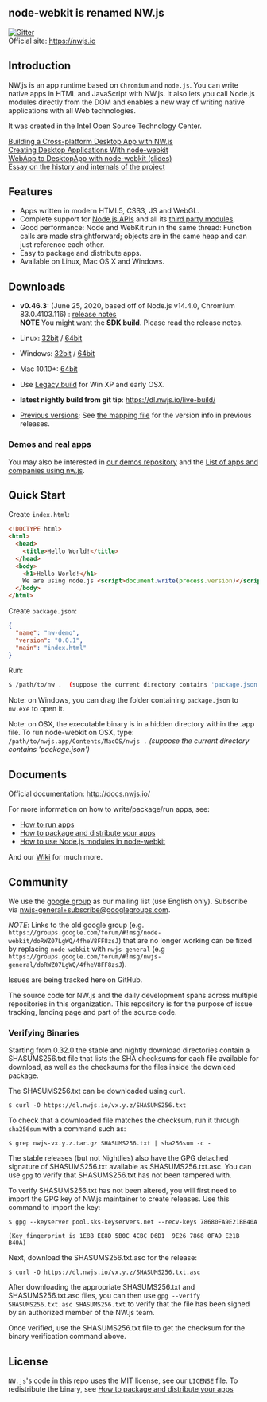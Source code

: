 ## node-webkit is renamed NW.js

[![Gitter](https://badges.gitter.im/Join%20Chat.svg)](https://gitter.im/nwjs/nw.js?utm_source=badge&utm_medium=badge&utm_campaign=pr-badge&utm_content=badge)  
Official site: https://nwjs.io  
## Introduction

NW.js is an app runtime based on `Chromium` and `node.js`. You can 
write native apps in HTML and JavaScript with NW.js. It also lets you
call Node.js modules directly from the DOM and enables a new way of writing
native applications with all Web technologies.

It was created in the Intel Open Source Technology Center.

[Building a Cross-platform Desktop App with NW.js](https://www.sitepoint.com/cross-platform-desktop-app-nw-js/)     
[Creating Desktop Applications With node-webkit](https://strongloop.com/strongblog/creating-desktop-applications-with-node-webkit/)     
[WebApp to DesktopApp with node-webkit (slides)](http://oldgeeksguide.github.io/presentations/html5devconf2013/wtod.html)  
[Essay on the history and internals of the project](http://yedingding.com/2014/08/01/node-webkit-intro-en.html)

## Features

* Apps written in modern HTML5, CSS3, JS and WebGL.
* Complete support for [Node.js APIs](https://nodejs.org/api/) and all its [third party modules](https://www.npmjs.com/).
* Good performance: Node and WebKit run in the same thread: Function calls are made straightforward; objects are in the same heap and can just reference each other.
* Easy to package and distribute apps.
* Available on Linux, Mac OS X and Windows.

## Downloads
* **v0.46.3:** (June 25, 2020, based off of Node.js v14.4.0, Chromium 83.0.4103.116) : [release notes](https://nwjs.io/blog/v0.46.3/)  
 **NOTE** You might want the **SDK build**. Please read the release notes.
 * Linux: [32bit](https://dl.nwjs.io/v0.46.3/nwjs-v0.46.3-linux-ia32.tar.gz) / [64bit](https://dl.nwjs.io/v0.46.3/nwjs-v0.46.3-linux-x64.tar.gz)
 * Windows: [32bit](https://dl.nwjs.io/v0.46.3/nwjs-v0.46.3-win-ia32.zip) / [64bit](https://dl.nwjs.io/v0.46.3/nwjs-v0.46.3-win-x64.zip)
 * Mac 10.10+: [64bit](https://dl.nwjs.io/v0.46.3/nwjs-v0.46.3-osx-x64.zip)
 * Use [Legacy build](http://nwjs.io/downloads/) for Win XP and early OSX.

* **latest nightly build from git tip**: https://dl.nwjs.io/live-build/

* [Previous versions](https://dl.nwjs.io); See [the mapping file](https://nwjs.io/versions.json) for the version info in previous releases.

### Demos and real apps
You may also be interested in [our demos repository](https://github.com/zcbenz/nw-sample-apps) and the [List of apps and companies using nw.js](https://github.com/nwjs/nw.js/wiki/List-of-apps-and-companies-using-nw.js).

## Quick Start

Create `index.html`:

```html
<!DOCTYPE html>
<html>
  <head>
    <title>Hello World!</title>
  </head>
  <body>
    <h1>Hello World!</h1>
    We are using node.js <script>document.write(process.version)</script>.
  </body>
</html>
```

Create `package.json`:

```json
{
  "name": "nw-demo",
  "version": "0.0.1",
  "main": "index.html"
}
```

Run:  
```bash
$ /path/to/nw .  (suppose the current directory contains 'package.json')
```

Note: on Windows, you can drag the folder containing `package.json` to `nw.exe` to open it.

Note: on OSX, the executable binary is in a hidden directory within the .app file. To run node-webkit on OSX, type:  
`/path/to/nwjs.app/Contents/MacOS/nwjs .` *(suppose the current directory contains 'package.json')*   

## Documents
Official documentation: http://docs.nwjs.io/  

For more information on how to write/package/run apps, see:

* [How to run apps](https://github.com/nwjs/nw.js/wiki/How-to-run-apps)
* [How to package and distribute your apps](https://github.com/nwjs/nw.js/wiki/How-to-package-and-distribute-your-apps)
* [How to use Node.js modules in node-webkit](https://github.com/nwjs/nw.js/wiki/Using-Node-modules)

And our [Wiki](https://github.com/nwjs/nw.js/wiki) for much more.

## Community

We use the [google group](https://groups.google.com/d/forum/nwjs-general) as
our mailing list (use English only). Subscribe via [nwjs-general+subscribe@googlegroups.com](mailto:nwjs-general+subscribe@googlegroups.com).

*NOTE*: Links to the old google group (e.g. `https://groups.google.com/forum/#!msg/node-webkit/doRWZ07LgWQ/4fheV8FF8zsJ`) that are no longer working can be fixed by replacing `node-webkit` with `nwjs-general` (e.g `https://groups.google.com/forum/#!msg/nwjs-general/doRWZ07LgWQ/4fheV8FF8zsJ`).

Issues are being tracked here on GitHub.

The source code for NW.js and the daily development spans across multiple repositories in this organization. This repository is for the purpose of issue tracking, landing page and part of the source code.

### Verifying Binaries

Starting from 0.32.0 the stable and nightly download directories contain a SHASUMS256.txt
file that lists the SHA checksums for each file available for download, as well as the
checksums for the files inside the download package.

The SHASUMS256.txt can be downloaded using `curl`.

```console
$ curl -O https://dl.nwjs.io/vx.y.z/SHASUMS256.txt
```

To check that a downloaded file matches the checksum, run
it through `sha256sum` with a command such as:

```console
$ grep nwjs-vx.y.z.tar.gz SHASUMS256.txt | sha256sum -c -
```

The stable releases (but not Nightlies) also have the GPG detached
signature of SHASUMS256.txt available as SHASUMS256.txt.asc. You can use `gpg`
to verify that SHASUMS256.txt has not been tampered with.

To verify SHASUMS256.txt has not been altered, you will first need to import
the GPG key of NW.js maintainer to create releases.
Use this command to import the key:

```console
$ gpg --keyserver pool.sks-keyservers.net --recv-keys 78680FA9E21BB40A
```
```
(Key fingerprint is 1E8B EE8D 5B0C 4CBC D6D1  9E26 7868 0FA9 E21B B40A)
```

Next, download the SHASUMS256.txt.asc for the release:

```console
$ curl -O https://dl.nwjs.io/vx.y.z/SHASUMS256.txt.asc
```

After downloading the appropriate SHASUMS256.txt and SHASUMS256.txt.asc files,
you can then use `gpg --verify SHASUMS256.txt.asc SHASUMS256.txt` to verify
that the file has been signed by an authorized member of the NW.js team.

Once verified, use the SHASUMS256.txt file to get the checksum for
the binary verification command above.

## License

`NW.js`'s code in this repo uses the MIT license, see our `LICENSE` file. To redistribute the binary, see [How to package and distribute your apps](https://github.com/nwjs/nw.js/wiki/How-to-package-and-distribute-your-apps)

